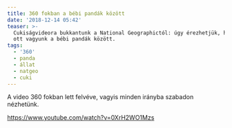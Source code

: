 ```yaml
---
title: 360 fokban a bébi pandák között
date: '2018-12-14 05:42'
teaser: >-
  Cukiságvideora bukkantunk a National Geographictól: úgy érezhetjük, hogy mi is
  ott vagyunk a bébi pandák között.
tags:
  - '360'
  - panda
  - állat
  - natgeo
  - cuki
---
```

A video 360 fokban lett felvéve, vagyis minden irányba szabadon nézhetünk.

https://www.youtube.com/watch?v=0XrH2WO1Mzs
